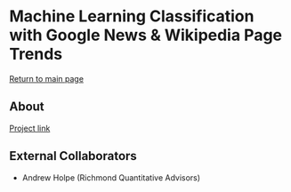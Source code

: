 # Machine Learning Classification with Google News & Wikipedia Page Trends

[Return to main page](../../index.md)

## About
[Project link](https://github.com/Juanjo-Capital/jjcap/tree/master/strategies/google-wiki-ml)

## External Collaborators
- Andrew Holpe (Richmond Quantitative Advisors)